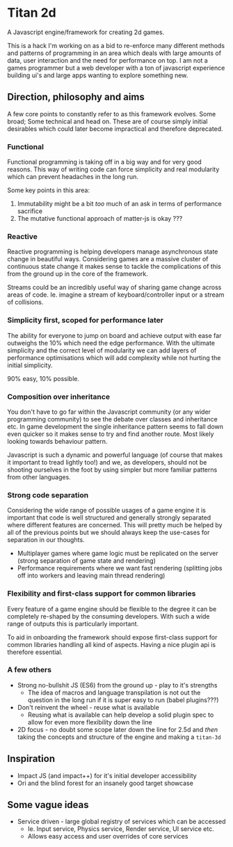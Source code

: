 Titan 2d
========
A Javascript engine/framework for creating 2d games.

This is a hack I'm working on as a bid to re-enforce many different methods and patterns of programming in an area which deals with large amounts of data, user interaction and the need for performance on top. I am not a games programmer but a web developer with a ton of javascript experience building ui's and large apps wanting to explore something new.

Direction, philosophy and aims
------------------------------
A few core points to constantly refer to as this framework evolves. Some broad; Some technical and head on. These are of course simply initial desirables which could later become impractical and therefore deprecated.

### Functional
Functional programming is taking off in a big way and for very good reasons. This way of writing code can force simplicity and real modularity which can prevent headaches in the long run.

Some key points in this area:

1. Immutability might be a bit *too* much of an ask in terms of performance sacrifice
2. The mutative functional approach of matter-js is okay ???

### Reactive
Reactive programming is helping developers manage asynchronous state change in beautiful ways. Considering games are a massive cluster of continuous state change it makes sense to tackle the complications of this from the ground up in the core of the framework.

Streams could be an incredibly useful way of sharing game change across areas of code. Ie. imagine a stream of keyboard/controller input or a stream of collisions.

### Simplicity first, scoped for performance later
The ability for everyone to jump on board and achieve output with ease far outweighs the 10% which need the edge performance. With the ultimate simplicity and the correct level of modularity we can add layers of performance optimisations which will add complexity while not hurting the initial simplicity.

90% easy, 10% possible.

### Composition over inheritance
You don't have to go far within the Javascript community (or any wider programming community) to see the debate over classes and inheritance etc. In game development the single inheritance pattern seems to fall down even quicker so it makes sense to try and find another route. Most likely looking towards behaviour pattern.

Javascript is such a dynamic and powerful language (of course that makes it important to tread lightly too!) and we, as developers, should not be shooting ourselves in the foot by using simpler but more familiar patterns from other languages.

### Strong code separation
Considering the wide range of possible usages of a game engine it is important that code is well structured and generally strongly separated where different features are concerned. This will pretty much be helped by all of the previous points but we should always keep the use-cases for separation in our thoughts.

- Multiplayer games where game logic must be replicated on the server (strong separation of game state and rendering)
- Performance requirements where we want fast rendering (splitting jobs off into workers and leaving main thread rendering)

### Flexibility and first-class support for common libraries
Every feature of a game engine should be flexible to the degree it can be completely re-shaped by the consuming developers. With such a wide range of outputs this is particularly important.

To aid in onboarding the framework should expose first-class support for common libraries handling all kind of aspects. Having a nice plugin api is therefore essential.

### A few others
- Strong no-bullshit JS (ES6) from the ground up - play to it's strengths
	- The idea of macros and language transpilation is not out the question in the long run if it is super easy to run (babel plugins???)
- Don't reinvent the wheel - reuse what is available
	- Reusing what is available can help develop a solid plugin spec to allow for even more flexibility down the line
- 2D focus - no doubt some scope later down the line for 2.5d and *then* taking the concepts and structure of the engine and making a `titan-3d`

Inspiration
-----------
- Impact JS (and impact++) for it's initial developer accessibility
- Ori and the blind forest for an insanely good target showcase

Some vague ideas
----------------
- Service driven - large global registry of services which can be accessed
  - Ie. Input service, Physics service, Render service, UI service etc.
  - Allows easy access and user overrides of core services

